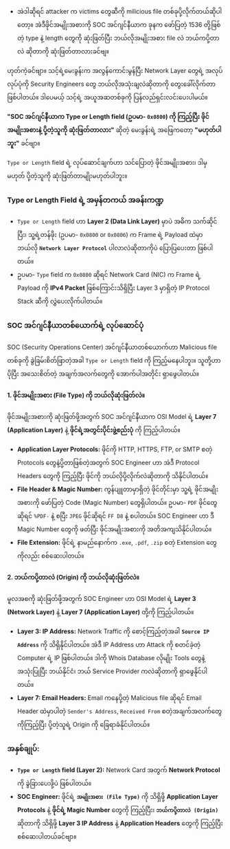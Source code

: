 - အဲဒါဆိုရင် attacker က victims တွေဆီကို milicious file တစ်ခုပို့လိုက်တယ်ဆိုပါတော့။ အဲဒီဖိုင်အမျိုးအစားကို SOC အင်ဂျင်နီယာက ခုနက ဖော်ပြတဲ့ 1536 တို့ဖြစ်တဲ့ type နဲ့ length တွေကို ဆုံးဖြတ်ပြီး ဘယ်လိုအမျိုးအစား file လဲ ဘယ်ကပို့တာလဲ ဆိုတာကို ဆုံးဖြတ်တာလားခင်ဗျ။

ဟုတ်ကဲ့ခင်ဗျာ။ သင့်ရဲ့မေးခွန်းက အလွန်ကောင်းမွန်ပြီး Network Layer တွေရဲ့ အလုပ်လုပ်ပုံကို Security Engineers တွေ ဘယ်လိုအသုံးချလဲဆိုတာကို တွေးခေါ်လိုက်တာ ဖြစ်ပါတယ်။ ဒါပေမယ့် သင့်ရဲ့ အယူအဆတစ်ခုကို ပြန်လည်ရှင်းလင်းပေးပါမယ်။

**"SOC အင်ဂျင်နီယာက Type or Length field (ဥပမာ- `0x0800`) ကို ကြည့်ပြီး ဖိုင်အမျိုးအစားနဲ့ ပို့တဲ့သူကို ဆုံးဖြတ်တာလား"** ဆိုတဲ့ မေးခွန်းရဲ့ အဖြေကတော့ **"မဟုတ်ပါဘူး"** ခင်ဗျာ။

`Type or Length` field ရဲ့ လုပ်ဆောင်ချက်ဟာ သင်ပြောတဲ့ ဖိုင်အမျိုးအစား၊ ဒါမှမဟုတ် ပို့တဲ့သူကို ဆုံးဖြတ်တာမျိုးမဟုတ်ပါဘူး။

### **Type or Length Field ရဲ့ အမှန်တကယ် အခန်းကဏ္ဍ**

- `Type or Length` field ဟာ **Layer 2 (Data Link Layer)** မှာပဲ အဓိက သက်ဆိုင်ပြီး၊ သူ့ရဲ့တန်ဖိုး (ဥပမာ- `0x0800` or `0x0806`) က Frame ရဲ့ Payload ထဲမှာ ဘယ်လို **`Network Layer Protocol`** ပါလာလဲဆိုတာကိုပဲ ပြောပြပေးတာ ဖြစ်ပါတယ်။
- ဥပမာ- `Type` field က `0x0800` ဆိုရင် Network Card (NIC) က Frame ရဲ့ Payload ကို **IPv4 Packet** ဖြစ်ကြောင်းသိရှိပြီး Layer 3 မှာရှိတဲ့ IP Protocol Stack ဆီကို လွှဲပေးလိုက်ပါတယ်။

### **SOC အင်ဂျင်နီယာတစ်ယောက်ရဲ့ လုပ်ဆောင်ပုံ**

SOC (Security Operations Center) အင်ဂျင်နီယာတစ်ယောက်ဟာ Malicious file တစ်ခုကို ခွဲခြမ်းစိတ်ဖြာတဲ့အခါ `Type or Length` field ကို ကြည့်မနေပါဘူး။ သူတို့ဟာ ပိုပြီး အသေးစိတ်တဲ့ အချက်အလက်တွေကို အောက်ပါအတိုင်း ရှာဖွေပါတယ်။

#### **1. ဖိုင်အမျိုးအစား (File Type) ကို ဘယ်လိုဆုံးဖြတ်လဲ။**

ဖိုင်အမျိုးအစားကို ဆုံးဖြတ်ဖို့အတွက် SOC အင်ဂျင်နီယာက OSI Model ရဲ့ **Layer 7 (Application Layer)** နဲ့ **ဖိုင်ရဲ့အတွင်းပိုင်းဖွဲ့စည်းပုံ** ကို ကြည့်ပါတယ်။

- **Application Layer Protocols:** ဖိုင်ကို HTTP, HTTPS, FTP, or SMTP စတဲ့ Protocols တွေနဲ့ပို့တာဖြစ်တဲ့အတွက် SOC Engineer ဟာ အဲဒီ Protocol Headers တွေကို ကြည့်ပြီး ဖိုင်ကို ဘယ်လိုပို့လိုက်လဲဆိုတာကို သိနိုင်ပါတယ်။
- **File Header & Magic Number:** ကွန်ပျူတာမှာရှိတဲ့ ဖိုင်တိုင်းမှာ သူ့ရဲ့ ဖိုင်အမျိုးအစားကို ဖော်ပြတဲ့ Code (Magic Number) တွေရှိပါတယ်။ ဥပမာ- `PDF` ဖိုင်တွေဆိုရင် `%PDF-` နဲ့ စပြီး `JPEG` ဖိုင်ဆိုရင် `FF D8` နဲ့ စပါတယ်။ SOC Engineer ဟာ ဒီ Magic Number တွေကို ဖတ်ပြီး ဖိုင်အမျိုးအစားကို အတိအကျသိနိုင်ပါတယ်။
- **File Extension:** ဖိုင်ရဲ့ နာမည်နောက်က `.exe`, `.pdf`, `.zip` စတဲ့ Extension တွေကိုလည်း စစ်ဆေးပါတယ်။

#### **2. ဘယ်ကပို့တာလဲ (Origin) ကို ဘယ်လိုဆုံးဖြတ်လဲ။**

မူလအစကို ဆုံးဖြတ်ဖို့အတွက် SOC Engineer ဟာ OSI Model ရဲ့ **Layer 3 (Network Layer)** နဲ့ **Layer 7 (Application Layer)** တို့ကို ကြည့်ပါတယ်။

- **Layer 3: IP Address:** Network Traffic ကို စောင့်ကြည့်တဲ့အခါ **`Source IP Address`** ကို သိရှိနိုင်ပါတယ်။ အဲဒီ IP Address ဟာ Attack ကို စတင်ခဲ့တဲ့ Computer ရဲ့ IP ဖြစ်ပါတယ်။ ဒါကို Whois Database လိုမျိုး Tools တွေနဲ့ အသုံးပြုပြီး ဘယ်နိုင်ငံ၊ ဘယ် Service Provider ကလဲဆိုတာကို ရှာဖွေနိုင်ပါတယ်။
- **Layer 7: Email Headers:** Email ကနေပို့တဲ့ Malicious file ဆိုရင် Email Header ထဲမှာပါတဲ့ `Sender's Address`, `Received From` စတဲ့အချက်အလက်တွေကိုကြည့်ပြီး ပို့တဲ့သူရဲ့ Origin ကို ခြေရာခံနိုင်ပါတယ်။

### **အနှစ်ချုပ်:**

- **`Type or Length` field (Layer 2):** Network Card အတွက် **Network Protocol** ကို ခွဲခြားပေးဖို့ပဲ ဖြစ်ပါတယ်။
- **SOC Engineer:** ဖိုင်ရဲ့ **`အမျိုးအစား (File Type)`** ကို သိရှိဖို့ **Application Layer Protocols** နဲ့ **ဖိုင်ရဲ့ Magic Number** တွေကို ကြည့်ပြီး၊ **`ဘယ်ကပို့တာလဲ (Origin)`** ဆိုတာကို သိရှိဖို့ **Layer 3 IP Address** နဲ့ **Application Headers** တွေကို ကြည့်ပြီး စစ်ဆေးပါတယ်ခင်ဗျာ။
